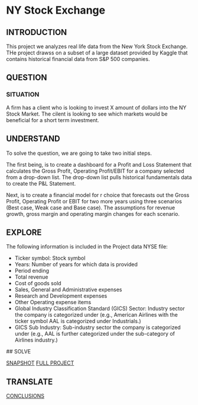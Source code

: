 # NY Stock Exchange
 
## INTRODUCTION
This project we analyzes real life data from the New York Stock Exchange. THe project drawss on a subset of a large dataset provided by Kaggle that contains historical financial data from S&P 500 companies. 

## QUESTION 

### SITUATION
A firm has a client who is looking to invest X amount of dollars into the NY Stock Market. The cilent is looking to see which markets would be beneficial for a short term investment. 


## UNDERSTAND
To solve the question, we are going to take two initial steps.

The first being, is to create a dashboard for a Profit and Loss Statement that calculates the Gross Profit, Operating Profit/EBIT for a company selected from a drop-down list. The drop-down list pulls historical fundamentals data to create the P&L Statement. 

Next, is to create a financial model for r choice that forecasts out the Gross Profit, Operating Profit or EBIT for two more years using three scenarios (Best case, Weak case and Base case). The assumptions for revenue growth, gross margin and operating margin changes for each scenario.

## EXPLORE

The following information is included in the Project data NYSE file:
<ul>
 <li>Ticker symbol: Stock symbol</li>
<li>Years: Number of years for which data is provided</li>
<li>Period ending</li>
<li>Total revenue</li>
<li>Cost of goods sold</li>
<li>Sales, General and Administrative expenses</li>
<li>Research and Development expenses</li>
<li>Other Operating expense items</li>
<li>Global Industry Classification Standard (GICS) Sector: Industry sector the company is categorized under (e.g., American Airlines with the ticker symbol AAL is categorized under Industrials.)</li>
<li>GICS Sub Industry: Sub-industry sector the company is categorized under (e.g., AAL is further categorized under the sub-category of Airlines industry.)</li>
</ul>
## SOLVE

<a href="https://nbviewer.jupyter.org/github/JayCarrLTD/NY-Stock-Exchange/blob/master/Project%20Files/snapshot.pdf">SNAPSHOT</a>
<a href = "https://docs.google.com/spreadsheets/d/1e6gUcrffPdMOimmzKBMD6vfBYtou6AdqHUopbjpbhmc/edit?usp=sharing">FULL PROJECT</a>

## TRANSLATE
<a href="https://nbviewer.jupyter.org/github/JayCarrLTD/NY-Stock-Exchange/blob/master/Project/Which%20Industry%20has%20the%20Highest%20Levels%20of%20Revenue.pdf">CONCLUSIONS</a>

